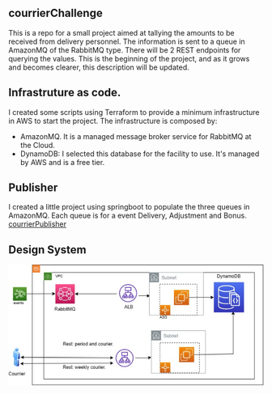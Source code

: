 ## courrierChallenge
This is a repo for a small project aimed at tallying the amounts to be received from delivery personnel. The information is sent to a queue in AmazonMQ of the RabbitMQ type. There will be 2 REST endpoints for querying the values. This is the beginning of the project, and as it grows and becomes clearer, this description will be updated.


## Infrastruture as code.
I created some scripts using Terraform to provide a minimum infrastructure in AWS to start the project.
The infrastructure is composed by:
- AmazonMQ. It is a managed message broker service for RabbitMQ at the Cloud.
- DynamoDB: I selected this database for the facility to use. It's managed by AWS and is a free tier.

## Publisher
  I created a little project using springboot to populate the three queues in AmazonMQ. 
  Each queue is for a event Delivery, Adjustment and Bonus.
  [courrierPublisher](https://github.com/peryclesjr/courrierPublisher)


## Design System 
![image](https://github.com/peryclesjr/courrierChallenge/blob/main/skipthedishes_courrierChallenge%20(1).jpg)
  
